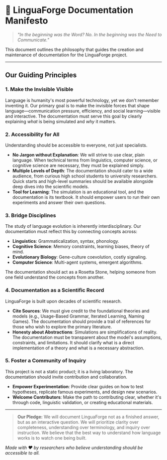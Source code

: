 # 📜 LinguaForge Documentation Manifesto

> *"In the beginning was the Word? No. In the beginning was the Need to Communicate."*

This document outlines the philosophy that guides the creation and maintenance of documentation for the LinguaForge project.

---

## Our Guiding Principles

### 1. **Make the Invisible Visible**

Language is humanity's most powerful technology, yet we don't remember inventing it. Our primary goal is to make the invisible forces that shape language—communication pressure, efficiency, and social learning—visible and interactive. The documentation must serve this goal by clearly explaining *what* is being simulated and *why* it matters.

### 2. **Accessibility for All**

Understanding should be accessible to everyone, not just specialists.

- **No Jargon without Explanation**: We will strive to use clear, plain language. When technical terms from linguistics, computer science, or cognitive science are necessary, they must be explained simply.
- **Multiple Levels of Depth**: The documentation should cater to a wide audience, from curious high school students to university researchers. Quick starts and high-level summaries should be available alongside deep dives into the scientific models.
- **Tool for Learning**: The simulation is an educational tool, and the documentation is its textbook. It should empower users to run their own experiments and answer their own questions.

### 3. **Bridge Disciplines**

The study of language evolution is inherently interdisciplinary. Our documentation must reflect this by connecting concepts across:

- **Linguistics**: Grammaticalization, syntax, phonology.
- **Cognitive Science**: Memory constraints, learning biases, theory of mind.
- **Evolutionary Biology**: Gene-culture coevolution, costly signaling.
- **Computer Science**: Multi-agent systems, emergent algorithms.

The documentation should act as a Rosetta Stone, helping someone from one field understand the concepts from another.

### 4. **Documentation as a Scientific Record**

LinguaForge is built upon decades of scientific research.

- **Cite Sources**: We must give credit to the foundational theories and models (e.g., Usage-Based Grammar, Iterated Learning, Naming Games). The documentation should provide a trail of references for those who wish to explore the primary literature.
- **Honesty about Abstractions**: Simulations are simplifications of reality. The documentation must be transparent about the model's assumptions, constraints, and limitations. It should clarify what is a direct implementation of a theory and what is a necessary abstraction.

### 5. **Foster a Community of Inquiry**

This project is not a static product; it is a living laboratory. The documentation should invite contribution and collaboration.

- **Empower Experimentation**: Provide clear guides on how to test hypotheses, replicate famous experiments, and design new scenarios.
- **Welcome Contributors**: Make the path to contributing clear, whether it's through code, linguistic validation, or creating educational materials.

---

> **Our Pledge:** We will document LinguaForge not as a finished answer, but as an interactive question. We will prioritize clarity over completeness, understanding over terminology, and inquiry over instruction. We believe that the best way to understand how language works is to watch one being built.

*Made with ❤️ by researchers who believe understanding should be accessible to all.*
